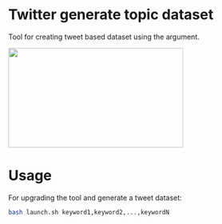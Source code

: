 # Twitter generate topic dataset

Tool for creating tweet based dataset using the argument.

<img src="https://logos-marcas.com/wp-content/uploads/2020/04/Twitter-Logo.png" height=200 width=350>

# Usage

For upgrading the tool and generate a tweet dataset:
```bash
bash launch.sh keyword1,keyword2,...,keywordN
```
